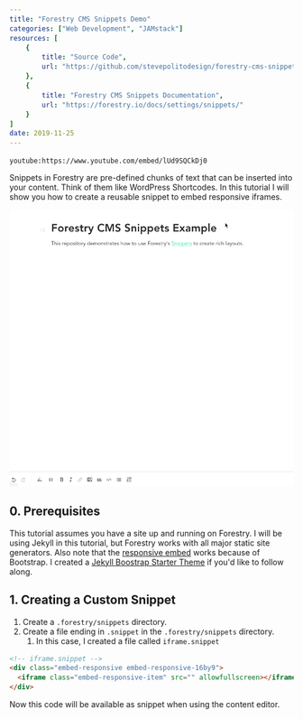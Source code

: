 ```yaml
---
title: "Forestry CMS Snippets Demo"
categories: ["Web Development", "JAMstack"]
resources: [
    {
        title: "Source Code",
        url: "https://github.com/stevepolitodesign/forestry-cms-snippets-example"
    },
    {
        title: "Forestry CMS Snippets Documentation",
        url: "https://forestry.io/docs/settings/snippets/"
    }
]
date: 2019-11-25
---
```


`youtube:https://www.youtube.com/embed/lUd9SQCkDj0`

Snippets in Forestry are pre-defined chunks of text that can be inserted into your content. Think of them like WordPress Shortcodes. In this tutorial I will show you how to create a reusable snippet to embed responsive iframes.

![forestry snippets demo](/assets/images/posts/forestry-cms-snippets-example/demo.gif)

## 0. Prerequisites

This tutorial assumes you have a site up and running on Forestry. I will be using Jekyll in this tutorial, but Forestry works with all major static site generators. Also note that the [responsive embed](https://getbootstrap.com/docs/4.3/utilities/embed/#example) works because of Bootstrap. I created a [Jekyll Boostrap Starter Theme](https://github.com/stevepolitodesign/jekyll-bootstrap-starter-theme) if you'd like to follow along.

## 1. Creating a Custom Snippet

1. Create a `.forestry/snippets` directory.
2. Create a file ending in `.snippet` in the `.forestry/snippets` directory.
    1. In this case, I created a file called `iframe.snippet`

```html
<!-- iframe.snippet -->
<div class="embed-responsive embed-responsive-16by9">
  <iframe class="embed-responsive-item" src="" allowfullscreen></iframe>
</div>
```

Now this code will be available as snippet when using the content editor.